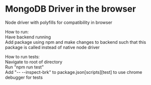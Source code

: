 # MongoDB Driver in the browser
Node driver with polyfills for compatibility in browser

How to run:  
Have backend running  
Add package using npm and make changes to backend such that this package is called instead of native node driver

How to run tests:  
Navigate to root of directory  
Run "npm run test"  
Add "-- --inspect-brk" to package.json\[scripts]\[test] to use chrome debugger for tests

